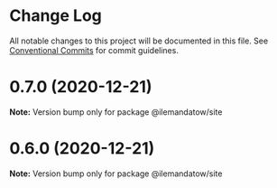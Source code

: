 # Change Log

All notable changes to this project will be documented in this file.
See [Conventional Commits](https://conventionalcommits.org) for commit guidelines.

# 0.7.0 (2020-12-21)

**Note:** Version bump only for package @ilemandatow/site





# 0.6.0 (2020-12-21)

**Note:** Version bump only for package @ilemandatow/site
